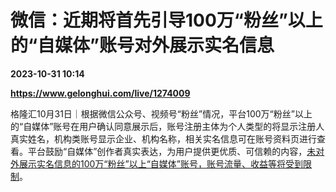 # 微信：近期将首先引导100万“粉丝”以上的“自媒体”账号对外展示实名信息

**2023-10-31 10:14**

**https://www.gelonghui.com/live/1274009**

格隆汇10月31日｜根据微信公众号、视频号“粉丝”情况，平台100万“粉丝”以上的“自媒体”账号在用户确认同意展示后，账号注册主体为个人类型的将显示注册人真实姓名，机构类账号显示企业、机构名称，相关实名信息可在账号资料页进行查看。平台鼓励“自媒体”创作者真实表达，为用户提供更优质、可信赖的内容，<u>未对外展示实名信息的100万“粉丝”以上“自媒体”账号，账号流量、收益等将受到限制</u>。